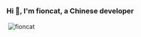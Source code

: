 ### Hi 👋, I'm fioncat, a Chinese developer

<p>&nbsp;<img align="center" src="https://github-readme-stats.vercel.app/api?username=fioncat&show_icons=true&locale=en" alt="fioncat" /></p>
